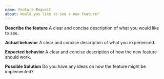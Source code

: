 ```yaml
---
name: Feature Request
about: Would you like to see a new feature?
---
```


<!---
Thank you for filing an issue!

Before you submit, please search for any open/closed issues that might be the same.
-->

**Describe the feature**
A clear and concise description of what you would like to see.

**Actual behavior**
A clear and concise description of what you experienced.

**Expected behavior**
A clear and concise description of how the new feature should work.

**Possible Solution**
Do you have any ideas on how the feature might be implemented?
